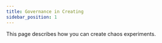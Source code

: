 ```yaml
---
title: Governance in Creating
sidebar_position: 1
---
```


This page describes how you can create chaos experiments.
